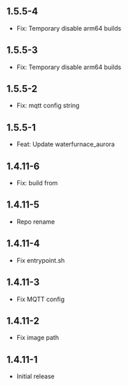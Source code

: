 <!-- https://developers.home-assistant.io/docs/add-ons/presentation#keeping-a-changelog -->

## 1.5.5-4

- Fix: Temporary disable arm64 builds

## 1.5.5-3

- Fix: Temporary disable arm64 builds

## 1.5.5-2

- Fix: mqtt config string

## 1.5.5-1

- Feat: Update waterfurnace_aurora

## 1.4.11-6

- Fix: build from

## 1.4.11-5

- Repo rename

## 1.4.11-4

- Fix entrypoint.sh

## 1.4.11-3

- Fix MQTT config

## 1.4.11-2

- Fix image path


## 1.4.11-1

- Initial release


